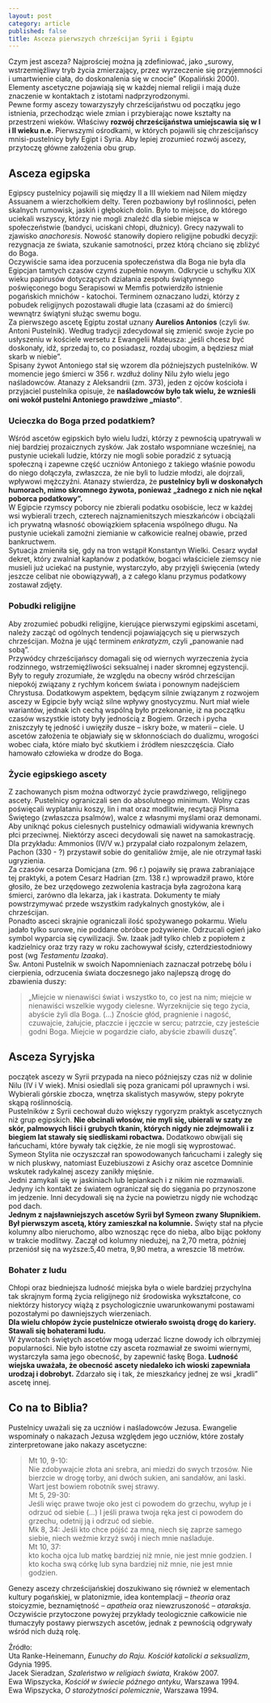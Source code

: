 ```yaml
---
layout: post
category: article
published: false
title: Asceza pierwszych chrześcijan Syrii i Egiptu
---
```

Czym jest asceza? Najprościej można ją zdefiniować, jako „surowy, wstrzemięźliwy tryb życia zmierzający, przez wyrzeczenie się przyjemności i umartwienie ciała, do doskonalenia się w cnocie” (Kopaliński 2000). Elementy ascetyczne pojawiają się w każdej niemal religii i mają duże znaczenie w kontaktach z istotami nadprzyrodzonymi.      
Pewne formy ascezy towarzyszyły chrześcijaństwu od początku jego istnienia, przechodząc wiele zmian i przybierając nowe kształty na przestrzeni wieków. Właściwy **rozwój chrześcijaństwa umiejscawia się w I i II wieku n.e.** Pierwszymi ośrodkami, w których pojawili się chrześcijańscy mnisi-pustelnicy były Egipt i Syria. Aby lepiej zrozumieć rozwój ascezy, przytoczę główne założenia obu grup.       

## Asceza egipska
Egipscy pustelnicy pojawili się między II a III wiekiem nad Nilem między Assuanem a wierzchołkiem delty. Teren pozbawiony był roślinności, pełen skalnych rumowisk, jaskiń i głębokich dolin. Było to miejsce, do którego uciekali wszyscy, którzy nie mogli znaleźć dla siebie miejsca w społeczeństwie (bandyci, uciskani chłopi, dłużnicy). Grecy nazywali to zjawisko _anachoresis_. Nowość stanowiły dopiero religijne pobudki decyzji: rezygnacja ze świata, szukanie samotności, przez którą chciano się zbliżyć do Boga.     
Oczywiście sama idea porzucenia społeczeństwa dla Boga nie była dla Egipcjan tamtych czasów czymś zupełnie nowym. Odkrycie u schyłku XIX wieku papirusów dotyczących działania zespołu świątynnego poświęconego bogu Serapisowi w Memfis potwierdziło istnienie pogańskich mnichów - katochoi. Terminem oznaczano ludzi, którzy z pobudek religijnych pozostawali długie lata (czasami aż do śmierci) wewnątrz świątyni służąc swemu bogu.      
Za pierwszego ascetę Egiptu został uznany **Aurelios Antonios** (czyli św. Antoni Pustelnik). Według tradycji zdecydował się zmienić swoje życie po usłyszeniu w kościele wersetu z Ewangelii Mateusza: „jeśli chcesz być doskonały, idź, sprzedaj to, co posiadasz, rozdaj ubogim, a będziesz miał skarb w niebie”.     
Spisany żywot Antoniego stał się wzorem dla późniejszych pustelników. W momencie jego śmierci w 356 r. wzdłuż doliny Nilu żyło wielu jego naśladowców. Atanazy z Aleksandrii (zm. 373), jeden z ojców kościoła i przyjaciel pustelnika opisuje, że **naśladowców było tak wielu, że wznieśli oni wokół pustelni Antoniego prawdziwe „miasto”**.   

### Ucieczka do Boga przed podatkiem?
Wśród ascetów egipskich było wielu ludzi, którzy z pewnością upatrywali w niej bardziej prozaicznych zysków. Jak zostało wspomniane wcześniej, na pustynie uciekali ludzie, którzy nie mogli sobie poradzić z sytuacją społeczną i zapewne część uczniów Antoniego z takiego właśnie powodu do niego dołączyła, zwłaszcza, że nie byli to ludzie młodzi, ale dojrzali, wpływowi mężczyźni. Atanazy stwierdza, że **pustelnicy byli w doskonałych humorach, mimo skromnego żywota, ponieważ „żadnego z nich nie nękał poborca podatkowy”.**     
W Egipcie rzymscy poborcy nie zbierali podatku osobiście, lecz w każdej wsi wybierali trzech, czterech najznamienitszych mieszkańców i obciążali ich prywatną własność obowiązkiem spłacenia wspólnego długu. Na pustynie uciekali zamożni ziemianie w całkowicie realnej obawie, przed bankructwem.   
Sytuacja zmieniła się, gdy na tron wstąpił Konstantyn Wielki. Cesarz wydał dekret, który zwalniał kapłanów z podatków, bogaci właściciele ziemscy nie musieli już uciekać na pustynie, wystarczyło, aby przyjęli święcenia (wtedy jeszcze celibat nie obowiązywał), a z całego klanu przymus podatkowy zostawał zdjęty.     

### Pobudki religijne
Aby zrozumieć pobudki religijne, kierujące pierwszymi egipskimi ascetami, należy zacząć od ogólnych tendencji pojawiających się u pierwszych chrześcijan. Można je ująć terminem _enkratyzm_, czyli „panowanie nad sobą”.    
Przywódcy chrześcijańscy domagali się od wiernych wyrzeczenia życia rodzinnego, wstrzemięźliwości seksualnej i nader skromnej egzystencji. Były to reguły zrozumiałe, że względu na obecny wśród chrześcijan niepokój związany z rychłym końcem świata i ponownym nadejściem Chrystusa. Dodatkowym aspektem, będącym silnie związanym z rozwojem ascezy w Egipcie były wciąż silne wpływy gnostycyzmu. Nurt miał wiele wariantów, jednak ich cechą wspólną było przekonanie, iż na początku czasów wszystkie istoty były jednością z Bogiem. Grzech i pycha zniszczyły tę jedność i uwięziły dusze – iskry boże, w materii – ciele. U ascetów założenia te objawiały się w skłonnościach do dualizmu, wrogości wobec ciała, które miało być skutkiem i źródłem nieszczęścia. Ciało hamowało człowieka w drodze do Boga.    

### Życie egipskiego ascety
Z zachowanych pism można odtworzyć życie prawdziwego, religijnego ascety.  Pustelnicy ograniczali sen do absolutnego minimum. Wolny czas poświęcali wyplataniu koszy, lin i mat oraz modlitwie, recytacji Pisma Świętego (zwłaszcza psalmów), walce z własnymi myślami oraz demonami. Aby uniknąć pokus cielesnych pustelnicy odmawiali widywania krewnych płci przeciwnej. Niektórzy asceci decydowali się nawet na samokastrację. Dla przykładu: Ammonios (IV/V w.) przypalał ciało rozpalonym żelazem, Pachon (330 - ?) przystawił sobie do genitaliów żmije, ale nie otrzymał łaski ugryzienia.     
Za czasów cesarza Domicjana (zm. 96 r.) pojawiły się prawa zabraniające tej praktyki, a potem Cesarz Hadrian (zm. 138 r.) wprowadził prawo, które głosiło, że bez urzędowego zezwolenia kastracja była zagrożona karą śmierci, zarówno dla lekarza, jak i kastrata. Dokumenty te miały powstrzymywać przede wszystkim radykalnych gnostyków, ale i chrześcijan.    
Ponadto asceci skrajnie ograniczali ilość spożywanego pokarmu. Wielu jadało tylko surowe, nie poddane obróbce pożywienie. Odrzucali ogień jako symbol wyparcia się cywilizacji. Św. Izaak jadł tylko chleb z popiołem z kadzielnicy oraz trzy razy w roku zachowywał ścisły, czterdziestodniowy post (wg _Testamentu Izaaka_).    
Św. Antoni Pustelnik w swoich Napomnieniach zaznaczał potrzebę bólu i cierpienia, odrzucenia świata doczesnego jako najlepszą drogę do zbawienia duszy:       

> „Miejcie w nienawiści świat i wszystko to, co jest na nim; miejcie w nienawiści wszelkie wygody cielesne. Wyrzeknijcie się tego życia, abyście żyli dla Boga. (…) Znoście głód, pragnienie i nagość, czuwajcie, żałujcie, płaczcie i jęczcie w sercu; patrzcie, czy jesteście godni Boga. Miejcie w pogardzie ciało, abyście zbawili duszę”.     

## Asceza Syryjska
początek ascezy w Syrii przypada na nieco późniejszy czas niż w dolinie Nilu (IV i V wiek). Mnisi osiedlali się poza granicami pól uprawnych i wsi. Wybierali górskie zbocza, wnętrza skalistych masywów, stepy pokryte skąpą roślinnością.    
Pustelników z Syrii cechował dużo większy rygoryzm praktyk ascetycznych niż grup egipskich. **Nie obcinali włosów, nie myli się, ubierali w szaty ze skór, palmowych liści i grubych tkanin, których nigdy nie zdejmowali i z biegiem lat stawały się siedliskami robactwa.** Dodatkowo obwijali się łańcuchami, które bywały tak ciężkie, że nie mogli się wyprostować. Symeon Stylita nie oczyszczał ran spowodowanych łańcuchami i zaległy się w nich pluskwy, natomiast Euzebiuszowi z Asichy oraz ascetce Domninie wskutek radykalnej ascezy zanikły mięśnie.      
Jedni zamykali się w jaskiniach lub lepiankach i z nikim nie rozmawiali. Jedyny ich kontakt ze światem ograniczał się do sięgania po przynoszone im jedzenie. Inni decydowali się na życie na powietrzu nigdy nie wchodząc pod dach.  
**Jednym z najsławniejszych ascetów Syrii był Symeon zwany Słupnikiem. Był pierwszym ascetą, który zamieszkał na kolumnie.** Święty stał na płycie kolumny albo nieruchomo, albo wznosząc ręce do nieba, albo bijąc pokłony w trakcie modlitwy. Zaczął od kolumny niedużej, na 2,70 metra, później przeniósł się na wyższe:5,40 metra, 9,90 metra, a wreszcie 18 metrów.        

### Bohater z ludu
Chłopi oraz biedniejsza ludność miejska była o wiele bardziej przychylna tak skrajnym formą życia religijnego niż środowiska wykształcone, co niektórzy historycy wiążą z psychologicznie uwarunkowanymi postawami pozostałymi po dawniejszych wierzeniach.    
**Dla wielu chłopów życie pustelnicze otwierało swoistą drogę do kariery. Stawali się bohaterami ludu.**     
W żywotach świętych ascetów mogą uderzać liczne dowody ich olbrzymiej popularności. Nie było istotne czy asceta rozmawiał ze swoimi wiernymi, wystarczyła sama jego obecność, by zapewnić łaskę Boga. **Ludność wiejska uważała, że obecność ascety niedaleko ich wioski zapewniała urodzaj i dobrobyt.** Zdarzało się i tak, że mieszkańcy jednej ze wsi „kradli” ascetę innej.    

## Co na to Biblia?
Pustelnicy uważali się za uczniów i naśladowców Jezusa. 
Ewangelie wspominały o nakazach Jezusa względem jego uczniów, które zostały zinterpretowane jako nakazy ascetyczne:    

> Mt 10, 9-10:    
Nie zdobywajcie złota ani srebra, ani miedzi do swych trzosów. Nie bierzcie w drogę torby, ani dwóch sukien, ani sandałów, ani laski. Wart jest bowiem robotnik swej strawy.   
Mt 5, 29-30:    
Jeśli więc prawe twoje oko jest ci powodem do grzechu, wyłup je i odrzuć od siebie (…) I jeśli prawa twoja ręka jest ci powodem do grzechu, odetnij ją i odrzuć od siebie.    
Mk 8, 34:
Jeśli kto chce pójść za mną, niech się zaprze samego siebie, niech weźmie krzyż swój i niech mnie naśladuje.    
Mt 10, 37:   
kto kocha ojca lub matkę bardziej niż mnie, nie jest mnie godzien. I kto kocha swą córkę lub syna bardziej niż mnie, nie jest mnie godzien.   

Genezy ascezy chrześcijańskiej doszukiwano się również w elementach kultury pogańskiej, w platonizmie, idea kontemplacji – _theoria_ oraz stoicyzmie, beznamiętność – _apatheia_ oraz niewzruszoność – _ataraksja_.  
Oczywiście przytoczone powyżej przykłady teologicznie całkowicie nie tłumaczyły postawy pierwszych ascetów, jednak z pewnością odgrywały wśród nich dużą rolę.  

Źródło:    
Uta Ranke-Heinemann, _Eunuchy do Raju. Kościół katolicki a seksualizm_, Gdynia 1995.   
Jacek Sieradzan, _Szaleństwo w religiach świata_, Kraków 2007.   
Ewa Wipszycka, _Kościół w świecie późnego antyku_, Warszawa 1994.   
Ewa Wipszycka, _O starożytności polemicznie_, Warszawa 1994.    


